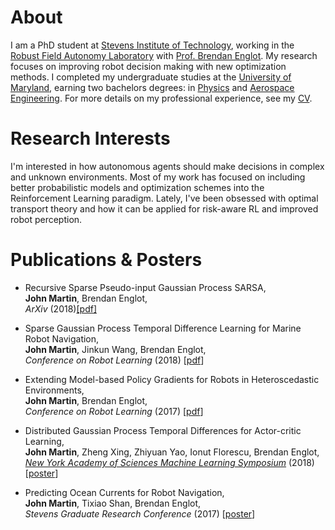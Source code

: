 # About
I am a PhD student at [Stevens Institute of Technology](http://www.stevens.edu), working in the [Robust Field Autonomy Laboratory](http://personal.stevens.edu/~benglot/) with [Prof. Brendan Englot](https://web.stevens.edu/facultyprofile/?id=2043). My research focuses on improving robot decision making with new optimization methods. I completed my undergraduate studies at the [University of Maryland](https://umd.edu), earning two bachelors degrees: in [Physics](https://umdphysics.umd.edu) and [Aerospace Engineering](https://aero.umd.edu). For more details on my professional experience, see my [CV](/2018-martin-cv.pdf).

# Research Interests
I'm interested in how autonomous agents should make decisions in complex and unknown environments. Most of my work has focused on including better probabilistic models and optimization schemes into the Reinforcement Learning paradigm. Lately, I've been obsessed with optimal transport theory and how it can be applied for risk-aware RL and improved robot perception.

# Publications & Posters

* Recursive Sparse Pseudo-input Gaussian Process SARSA,  
**John Martin**, Brendan Englot,  
*ArXiv* (2018)[[pdf]](https://arxiv.org/abs/1811.07201)

* Sparse Gaussian Process Temporal Difference Learning for Marine Robot Navigation,  
**John Martin**, Jinkun Wang, Brendan Englot,  
*Conference on Robot Learning* (2018) [[pdf](http://proceedings.mlr.press/v87/martin18a/martin18a.pdf)]

* Extending Model-based Policy Gradients for Robots in Heteroscedastic Environments,  
**John Martin**, Brendan Englot,  
*Conference on Robot Learning* (2017) [[pdf](http://proceedings.mlr.press/v78/martin17a/martin17a.pdf)]

* Distributed Gaussian Process Temporal Differences for Actor-critic Learning,  
**John Martin**, Zheng Xing, Zhiyuan Yao, Ionut Florescu, Brendan Englot,  
[*New York Academy of Sciences Machine Learning Symposium*](https://www.nyas.org/events/2018/12th-annual-machine-learning-symposium/?tab=description) (2018) [[poster](/publications/poster/2018-martin_xing_florescu_englot-nyas_mls_poster.pdf)]

* Predicting Ocean Currents for Robot Navigation,  
**John Martin**, Tixiao Shan, Brendan Englot,  
*Stevens Graduate Research Conference* (2017) [[poster](/publications/poster/2017-martin_shan_englot-predicting_ocean_currents_for_robot_navigation.pdf)]
